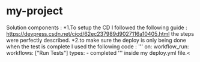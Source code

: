 # my-project

Solution components :
 *1.To setup the CD I followed the following guide : https://devpress.csdn.net/cicd/62ec237989d9027116a10405.html the steps were perfectly described.
 *2.to make sure the deploy is only being done when the test is complete I used the following code :
'''
        on: 
          workflow_run:
            workflows: ["Run Tests"]
            types:
             - completed
'''
inside my deploy.yml file.<
